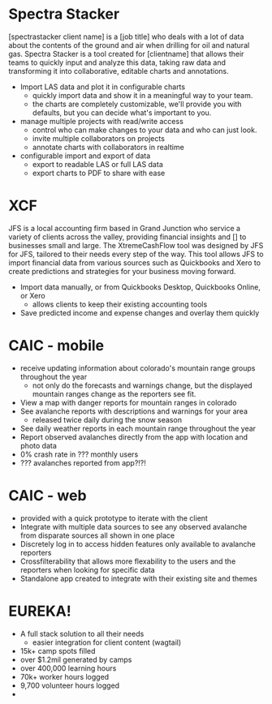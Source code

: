 # Spectra Stacker
[spectrastacker client name] is a [job title] who deals with a lot of data about the contents of the ground and air when drilling for oil and natural gas. Spectra Stacker is a tool created for [clientname] that allows their teams to quickly input and analyze this data, taking raw data and transforming it into collaborative, editable charts and annotations.

- Import LAS data and plot it in configurable charts
	- quickly import data and show it in a meaningful way to your team.
	- the charts are completely customizable, we'll provide you with defaults, but you can decide what's important to you.
- manage multiple projects with read/write access
	- control who can make changes to your data and who can just look.
	- invite multiple collaborators on projects
	- annotate charts with collaborators in realtime
- configurable import and export of data
	- export to readable LAS or full LAS data
	- export charts to PDF to share with ease

# XCF
JFS is a local accounting firm based in Grand Junction who service a variety of clients across the valley, providing financial insights and [] to businesses small and large. The XtremeCashFlow tool was designed by JFS for JFS, tailored to their needs every step of the way. This tool allows JFS to import financial data from various sources such as Quickbooks and Xero to create predictions and strategies for your business moving forward.

- Import data manually, or from Quickbooks Desktop, Quickbooks Online, or Xero
	- allows clients to keep their existing accounting tools
- Save predicted income and expense changes and overlay them quickly

# CAIC - mobile
- receive updating information about colorado's mountain range groups throughout the year
	- not only do the forecasts and warnings change, but the displayed mountain ranges change as the reporters see fit.
- View a map with danger reports for mountain ranges in colorado
- See avalanche reports with descriptions and warnings for your area
	- released twice daily during the snow season
- See daily weather reports in each mountain range throughout the year
- Report observed avalanches directly from the app with location and photo data
- 0% crash rate in ??? monthly users
- ??? avalanches reported from app?!?!

# CAIC - web
- provided with a quick prototype to iterate with the client
- Integrate with multiple data sources to see any observed avalanche from disparate sources all shown in one place
- Discretely log in to access hidden features only available to avalanche reporters
- Crossfilterability that allows more flexability to the users and the reporters when looking for specific data
- Standalone app created to integrate with their existing site and themes


# EUREKA!
- A full stack solution to all their needs
	- easier integration for client content (wagtail)
- 15k+ camp spots filled
- over $1.2mil generated by camps
- over 400,000 learning hours
- 70k+ worker hours logged
- 9,700 volunteer hours logged
- 